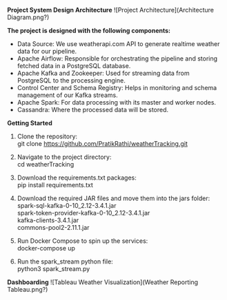 **Project System Design Architecture**
![Project Architecture](Architecture Diagram.png?)

**The project is designed with the following components:**

* Data Source: We use weatherapi.com API to generate realtime weather data for our pipeline. <br />
* Apache Airflow: Responsible for orchestrating the pipeline and storing fetched data in a PostgreSQL database. <br />
* Apache Kafka and Zookeeper: Used for streaming data from PostgreSQL to the processing engine. <br />
* Control Center and Schema Registry: Helps in monitoring and schema management of our Kafka streams. <br />
* Apache Spark: For data processing with its master and worker nodes. <br />
* Cassandra: Where the processed data will be stored.

**Getting Started**
1) Clone the repository: <br />
git clone https://github.com/PratikRathi/weatherTracking.git

2) Navigate to the project directory: <br />
cd weatherTracking

3) Download the requirements.txt packages: <br />
pip install requirements.txt

4) Download the required JAR files and move them into the jars folder: <br />
spark-sql-kafka-0-10_2.12-3.4.1.jar <br />
spark-token-provider-kafka-0-10_2.12-3.4.1.jar <br />
kafka-clients-3.4.1.jar <br />
commons-pool2-2.11.1.jar

5) Run Docker Compose to spin up the services: <br />
docker-compose up

6) Run the spark_stream python file: <br />
python3 spark_stream.py

**Dashboarding**
![Tableau Weather Visualization](Weather Reporting Tableau.png?)


